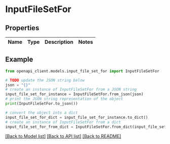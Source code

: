 # InputFileSetFor


## Properties

Name | Type | Description | Notes
------------ | ------------- | ------------- | -------------

## Example

```python
from openapi_client.models.input_file_set_for import InputFileSetFor

# TODO update the JSON string below
json = "{}"
# create an instance of InputFileSetFor from a JSON string
input_file_set_for_instance = InputFileSetFor.from_json(json)
# print the JSON string representation of the object
print(InputFileSetFor.to_json())

# convert the object into a dict
input_file_set_for_dict = input_file_set_for_instance.to_dict()
# create an instance of InputFileSetFor from a dict
input_file_set_for_from_dict = InputFileSetFor.from_dict(input_file_set_for_dict)
```
[[Back to Model list]](../README.md#documentation-for-models) [[Back to API list]](../README.md#documentation-for-api-endpoints) [[Back to README]](../README.md)


